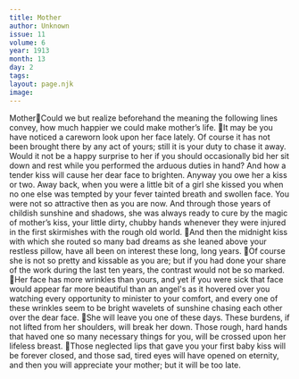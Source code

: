 ```yaml
---
title: Mother
author: Unknown
issue: 11
volume: 6
year: 1913
month: 13
day: 2
tags:
layout: page.njk
image:
---
```

MotherCould we but realize beforehand the meaning the following lines convey, how much happier we could make mother’s life. It may be you have noticed a careworn look upon her face lately. Of course it has not been brought there by any act of yours; still it is your duty to chase it away. Would it not be a happy surprise to her if you should occasionally bid her sit down and rest while you performed the arduous duties in hand? And how a tender kiss will cause her dear face to brighten. Anyway you owe her a kiss or two. Away back, when you were a little bit of a girl she kissed you when no one else was tempted by your fever tainted breath and swollen face. You were not so attractive then as you are now. And through those years of childish sunshine and shadows, she was always ready to cure by the magic of mother’s kiss, your little dirty, chubby hands whenever they were injured in the first skirmishes with the rough old world. And then the midnight kiss with which she routed so many bad dreams as she leaned above your restless pillow, have all been on interest these long, long years. Of course she is not so pretty and kissable as you are; but if you had done your share of the work during the last ten years, the contrast would not be so marked. Her face has more wrinkles than yours, and yet if you were sick that face would appear far more beautiful than an angel's as it hovered over you watching every opportunity to minister to your comfort, and every one of these wrinkles seem to be bright wavelets of sunshine chasing each other over the dear face. She will leave you one of these days. These burdens, if not lifted from her shoulders, will break her down. Those rough, hard hands that haved one so many necessary things for you, will be crossed upon her lifeless breast. Those neglected lips that gave you your first baby kiss will be forever closed, and those sad, tired eyes will have opened on eternity, and then you will appreciate your mother; but it will be too late.
